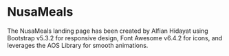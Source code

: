 # NusaMeals

The NusaMeals landing page has been created by Alfian Hidayat using Bootstrap v5.3.2 for responsive design, Font Awesome v6.4.2 for icons, and leverages the AOS Library for smooth animations.
